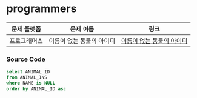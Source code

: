 # programmers

| 문제 플랫폼   | 문제 이름           | 링크                                   |
|---------------|--------------------|----------------------------------------|
| 프로그래머스          | 이름이 없는 동물의 아이디           | [이름이 없는 동물의 아이디](https://school.programmers.co.kr/learn/courses/30/lessons/59039) |

### Source Code
```sql
select ANIMAL_ID
from ANIMAL_INS
where NAME is NULL
order by ANIMAL_ID asc
```
